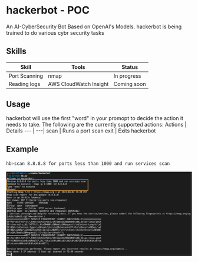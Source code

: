 # hackerbot - POC
An AI-CyberSecurity Bot Based on OpenAI's Models. hackerbot is being trained to do various cybr security tasks

## Skills
Skill | Tools | Status |
--- | --- | ---
Port Scanning | nmap | In progress
Reading logs | AWS CloudWatch Insight | Coming soon

## Usage
hackerbot will use the first "word" in your promopt to decide the action it needs to take. The following are the currently supported actions:
Actions | Details
--- | ---|
scan | Runs a port scan
exit | Exits hackerbot 

## Example

```bash
hb>scan 8.8.8.8 for ports less than 1000 and run services scan
```

![alt text](hackerbot-screenshot-1.png?raw=true)

